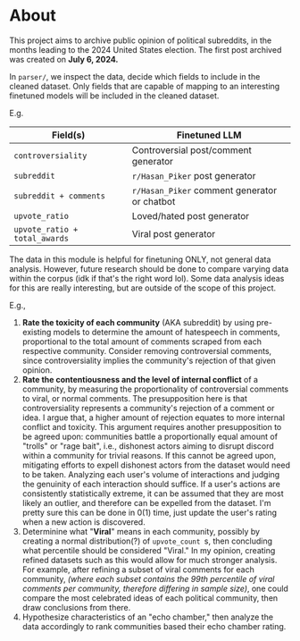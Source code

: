 # About

This project aims to archive public opinion of political subreddits, in the months leading to the 2024 United States election. The first post archived was created on **July 6, 2024.**

In `parser/`, we inspect the data, decide which fields to include in the cleaned dataset. Only fields that are capable of mapping to an interesting finetuned models will be included in the cleaned dataset.

E.g.

| **Field(s)**              | **Finetuned LLM**                        |
| ------------------------------- | ---------------------------------------------- |
| `controversiality`            | Controversial post/comment generator           |
| `subreddit`                   | `r/Hasan_Piker` post generator               |
| `subreddit + comments`        | `r/Hasan_Piker` comment generator or chatbot |
| `upvote_ratio`                | Loved/hated post generator                     |
| `upvote_ratio + total_awards` | Viral post generator                           |

The data in this module is helpful for finetuning ONLY, not general data analysis. However, future research should be done to compare varying data within the corpus (idk if that's the right word lol). Some data analysis ideas for this are really interesting, but are outside of the scope of this project.

E.g.,

1. **Rate the toxicity of each community** (AKA subreddit) by using pre-existing models to determine the amount of hatespeech in comments, proportional to the total amount of comments scraped from each respective community. Consider removing controversial comments, since controversiality implies the community's rejection of that given opinion.
2. **Rate the contentiousness and the level of internal conflict** of a community, by measuring the proportionality of controversial comments to viral, or normal comments. The presupposition here is that controversiality represents a community's rejection of a comment or idea.  I argue that, a higher amount of rejection equates to more internal conflict and toxicity. This argument requires another presupposition to be agreed upon: communities battle a proportionally equal amount of "trolls" or "rage bait", i.e., dishonest actors aiming to disrupt discord within a community for trivial reasons. If this cannot be agreed upon, mitigating efforts to expell dishonest actors from the dataset would need to be taken. Analyzing each user's volume of interactions and judging the genuinity of each interaction should suffice. If a user's actions are consistently statistically extreme, it can be assumed that they are most likely an outlier, and therefore can be expelled from the dataset. I'm pretty sure  this can be done in 0(1) time, just update the user's rating when a new action is discovered.
3. Determinine what "**Viral**" means in each community, possibly by creating a normal distribution(?) of `upvote_count `s, then concluding what percentile should be considered "Viral." In my opinion, creating refined datasets such as this would allow for much stronger analysis. For example, after refining a subset of viral comments for each community, *(where each subset contains the 99th percentile of viral comments per community, therefore differing in sample size)*, one could compare the most celebrated ideas of each political community, then draw conclusions from there.
4. Hypothesize characteristics of an "echo chamber," then analyze the data accordingly to rank communities based their echo chamber rating.

